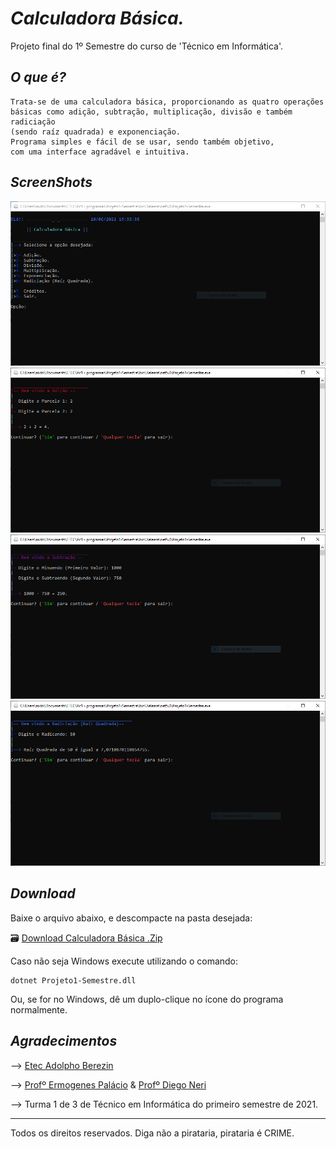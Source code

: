 # _Calculadora Básica._

Projeto final do 1º Semestre do curso de 'Técnico em Informática'.


## _O que é?_

```
Trata-se de uma calculadora básica, proporcionando as quatro operações 
básicas como adição, subtração, multiplicação, divisão e também radiciação 
(sendo raíz quadrada) e exponenciação. 
Programa simples e fácil de se usar, sendo também objetivo, 
com uma interface agradável e intuitiva.
```


## _ScreenShots_

![Tela de Menu](Menu.PNG)
![Tela de Adição](Adição.PNG)
![Tela de Subtração](Subtração.PNG)
![Tela de Radiciação](Radiciação.PNG)



## _Download_

Baixe o arquivo abaixo, e descompacte na pasta desejada:

🗃 [Download Calculadora Básica .Zip](dist/CalculadoraBásica.zip) 

Caso não seja Windows execute utilizando o comando:

```
dotnet Projeto1-Semestre.dll
```

Ou, se for no Windows, dê um duplo-clique no ícone do programa normalmente.


## _Agradecimentos_

--> [Etec Adolpho Berezin](http://eteab.com.br/cms/)

--> [Profº Ermogenes Palácio](https://github.com/ermogenes) & [Profº Diego Neri](https://github.com/diegoneri)

--> Turma 1 de 3 de Técnico em Informática do primeiro semestre de 2021.


---


Todos os direitos reservados. Diga não a pirataria, pirataria é CRIME.
